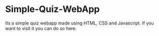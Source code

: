 # Simple-Quiz-WebApp
 Its a simple quiz webapp made using HTML, CSS and Javascript.
 If you want to visit it you can do so here.
